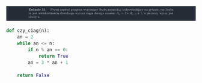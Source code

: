 <picture>
  <source srcset="../../srt/zbior_zadan/31.png" media="(prefers-color-scheme: light)">
  <source srcset="../../srt/zbior_zadan/black_31.png" media="(prefers-color-scheme: dark)">
  <img src="../../srt/zbior_zadan/black_31.png" alt="zadanie 31">
</picture>

```python
def czy_ciag(n):
    an = 2
    while an <= n:
        if n % an == 0:
            return True
        an = 3 * an + 1

    return False



```